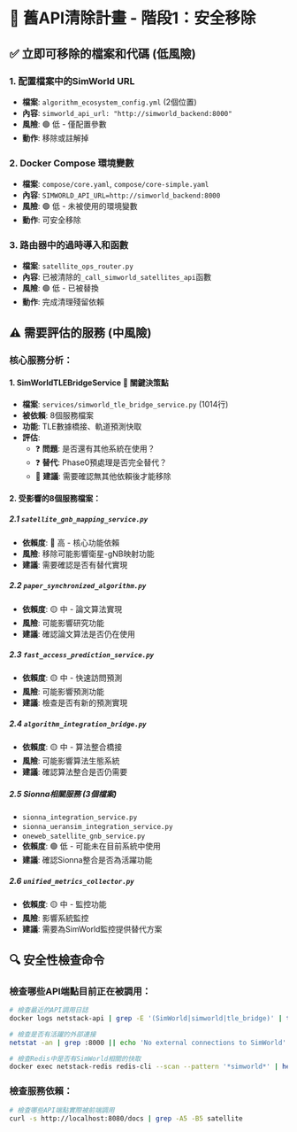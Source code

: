 # 🧹 舊API清除計畫 - 階段1：安全移除

## ✅ 立即可移除的檔案和代碼 (低風險)

### 1. 配置檔案中的SimWorld URL
- **檔案**: `algorithm_ecosystem_config.yml` (2個位置)
- **內容**: `simworld_api_url: "http://simworld_backend:8000"`
- **風險**: 🟢 低 - 僅配置參數
- **動作**: 移除或註解掉

### 2. Docker Compose 環境變數  
- **檔案**: `compose/core.yaml`, `compose/core-simple.yaml`
- **內容**: `SIMWORLD_API_URL=http://simworld_backend:8000`
- **風險**: 🟢 低 - 未被使用的環境變數
- **動作**: 可安全移除

### 3. 路由器中的過時導入和函數
- **檔案**: `satellite_ops_router.py`
- **內容**: 已被清除的`_call_simworld_satellites_api`函數
- **風險**: 🟢 低 - 已被替換
- **動作**: 完成清理殘留依賴



## ⚠️ 需要評估的服務 (中風險)

### 核心服務分析：

#### 1. **SimWorldTLEBridgeService** 🚨 **關鍵決策點**
- **檔案**: `services/simworld_tle_bridge_service.py` (1014行)
- **被依賴**: 8個服務檔案
- **功能**: TLE數據橋接、軌道預測快取
- **評估**: 
  - ❓ **問題**: 是否還有其他系統在使用？
  - ❓ **替代**: Phase0預處理是否完全替代？
  - 🎯 **建議**: 需要確認無其他依賴後才能移除

#### 2. **受影響的8個服務檔案**：

##### 2.1 `satellite_gnb_mapping_service.py`
- **依賴度**: 🔴 高 - 核心功能依賴
- **風險**: 移除可能影響衛星-gNB映射功能
- **建議**: 需要確認是否有替代實現

##### 2.2 `paper_synchronized_algorithm.py`  
- **依賴度**: 🟡 中 - 論文算法實現
- **風險**: 可能影響研究功能
- **建議**: 確認論文算法是否仍在使用

##### 2.3 `fast_access_prediction_service.py`
- **依賴度**: 🟡 中 - 快速訪問預測
- **風險**: 可能影響預測功能  
- **建議**: 檢查是否有新的預測實現

##### 2.4 `algorithm_integration_bridge.py`
- **依賴度**: 🟡 中 - 算法整合橋接
- **風險**: 可能影響算法生態系統
- **建議**: 確認算法整合是否仍需要

##### 2.5 **Sionna相關服務** (3個檔案)
- `sionna_integration_service.py`
- `sionna_ueransim_integration_service.py`  
- `oneweb_satellite_gnb_service.py`
- **依賴度**: 🟢 低 - 可能未在目前系統中使用
- **建議**: 確認Sionna整合是否為活躍功能

##### 2.6 `unified_metrics_collector.py`
- **依賴度**: 🟡 中 - 監控功能
- **風險**: 影響系統監控
- **建議**: 需要為SimWorld監控提供替代方案


## 🔍 安全性檢查命令

### 檢查哪些API端點目前正在被調用：
```bash
# 檢查最近的API調用日誌
docker logs netstack-api | grep -E '(SimWorld|simworld|tle_bridge)' | tail -10

# 檢查是否有活躍的外部連接
netstat -an | grep :8000 || echo 'No external connections to SimWorld'

# 檢查Redis中是否有SimWorld相關的快取
docker exec netstack-redis redis-cli --scan --pattern '*simworld*' | head -5
```

### 檢查服務依賴：
```bash
# 檢查哪些API端點實際被前端調用
curl -s http://localhost:8080/docs | grep -A5 -B5 satellite
```
